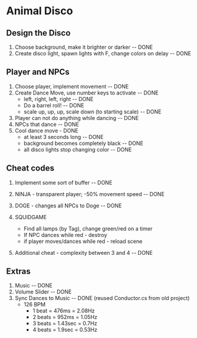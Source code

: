 # Animal Disco

## Design the Disco
1. Choose background, make it brighter or darker -- DONE
2. Create disco light, spawn lights with F, change colors on delay -- DONE

## Player and NPCs
1. Choose player, implement movement -- DONE
2. Create Dance Move, use number keys to activate -- DONE
    * left, right, left, right -- DONE
    * Do a barrel roll! -- DONE
    * scale up, up, up, scale down (to starting scale) -- DONE
3. Player can not do anything while dancing -- DONE
4. NPCs that dance -- DONE
5. Cool dance move - DONE
    * at least 3 seconds long -- DONE
    * background becomes completely black -- DONE
    * all disco lights stop changing color -- DONE

## Cheat codes
1. Implement some sort of buffer -- DONE
2. NINJA - transparent player; -50% movement speed -- DONE
3. DOGE - changes all NPCs to Doge -- DONE
4. SQUIDGAME
    * Find all lamps (by Tag), change green/red on a timer
    * If NPC dances while red - destroy
    * if player moves/dances while red - reload scene


5. Additional cheat - complexity between 3 and 4 -- DONE

## Extras
1. Music -- DONE
2. Volume Slider -- DONE
3. Sync Dances to Music -- DONE (reused Conductor.cs from old project)
    * 126 BPM
        * 1 beat = 476ms = 2.08Hz
        * 2 beats = 952ms = 1.05Hz
        * 3 beats = 1.43sec = 0.7Hz
        * 4 beats = 1.9sec = 0.53Hz
